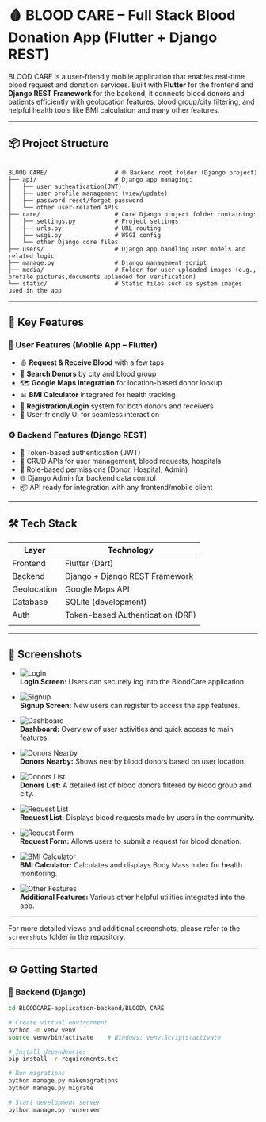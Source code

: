 # 🩸 BLOOD CARE – Full Stack Blood Donation App (Flutter + Django REST)

BLOOD CARE is a user-friendly mobile application that enables real-time blood request and donation services. Built with **Flutter** for the frontend and **Django REST Framework** for the backend, it connects blood donors and patients efficiently with geolocation features, blood group/city filtering, and helpful health tools like BMI calculation and many other features.

---

## 📦 Project Structure

```

BLOOD CARE/                   # 🌐 Backend root folder (Django project)
├── api/                      # Django app managing:
│   ├── user authentication(JWT)
│   ├── user profile management (view/update)
│   ├── password reset/forget password
│   └── other user-related APIs
├── care/                     # Core Django project folder containing:
│   ├── settings.py           # Project settings
│   ├── urls.py               # URL routing
│   ├── wsgi.py               # WSGI config
│   └── other Django core files
├── users/                    # Django app handling user models and related logic
├── manage.py                 # Django management script
├── media/                    # Folder for user-uploaded images (e.g., profile pictures,documents uplaoded for verification)
└── static/                   # Static files such as system images used in the app
```


---

## 🚀 Key Features

### 🔴 User Features (Mobile App – Flutter)
- 🩸 **Request & Receive Blood** with a few taps
- 📍 **Search Donors** by city and blood group
- 🗺️ **Google Maps Integration** for location-based donor lookup
- 📊 **BMI Calculator** integrated for health tracking
- 🧾 **Registration/Login** system for both donors and receivers
- 🔔 User-friendly UI for seamless interaction

### ⚙️ Backend Features (Django REST)
- 🔐 Token-based authentication (JWT)
- 📑 CRUD APIs for user management, blood requests, hospitals
- 🏥 Role-based permissions (Donor, Hospital, Admin)
- 🌐 Django Admin for backend data control
- 📦 API ready for integration with any frontend/mobile client

---

## 🛠️ Tech Stack

| Layer        | Technology                        |
|--------------|-----------------------------------|
| Frontend     | Flutter (Dart)                    |
| Backend      | Django + Django REST Framework    |
| Geolocation  | Google Maps API                   |
| Database     | SQLite (development)              |
| Auth         | Token-based Authentication (DRF)  |
|              |                                   |

---

## 📱 Screenshots





- ![Login](BLOOD%20CARE/screenshots/screenshots/1.png)  
  **Login Screen:** Users can securely log into the BloodCare application.

- ![Signup](BLOOD%20CARE/screenshots/screenshots/2.png)  
  **Signup Screen:** New users can register to access the app features.

- ![Dashboard](BLOOD%20CARE/screenshots/screenshots/3.jpg)  
  **Dashboard:** Overview of user activities and quick access to main features.

- ![Donors Nearby](BLOOD%20CARE/screenshots/screenshots/4.jpg)  
  **Donors Nearby:** Shows nearby blood donors based on user location.

- ![Donors List](BLOOD%20CARE/screenshots/screenshots/7.jpg)  
  **Donors List:** A detailed list of blood donors filtered by blood group and city.

- ![Request List](BLOOD%20CARE/screenshots/screenshots/8.jpg)  
  **Request List:** Displays blood requests made by users in the community.

- ![Request Form](BLOOD%20CARE/screenshots/screenshots/9.jpg)  
  **Request Form:** Allows users to submit a request for blood donation.

- ![BMI Calculator](BLOOD%20CARE/screenshots/screenshots/12.jpg)  
  **BMI Calculator:** Calculates and displays Body Mass Index for health monitoring.

- ![Other Features](BLOOD%20CARE/screenshots/screenshots/6.jpg)  
  **Additional Features:** Various other helpful utilities integrated into the app.

---

For more detailed views and additional screenshots, please refer to the `screenshots` folder in the repository.



---

## ⚙️ Getting Started

### 🔧 Backend (Django)

```bash
cd BLOODCARE-application-backend/BLOOD\ CARE

# Create virtual environment
python -m venv venv
source venv/bin/activate    # Windows: venv\Scripts\activate

# Install dependencies
pip install -r requirements.txt

# Run migrations
python manage.py makemigrations
python manage.py migrate

# Start development server
python manage.py runserver



